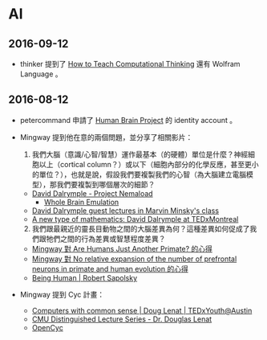 # AI

## 2016-09-12

  * thinker 提到了 [How to Teach Computational Thinking][computational-thinking]
    還有 Wolfram Language 。

  [computational-thinking]: http://blog.stephenwolfram.com/2016/09/how-to-teach-computational-thinking/

## 2016-08-12

  * petercommand 申請了 [Human Brain Project][HBP] 的 identity account 。

  [HBP]: https://www.humanbrainproject.eu/

  * Mingway 提到他在意的兩個問題，並分享了相關影片：

    1.  我們大腦（意識/心智/智慧）運作最基本（的硬體）單位是什麼？神經細胞以上（cortical column？）或以下（細胞內部分的化學反應，甚至更小的單位？），也就是說，假設我們要複製我們的心智（為大腦建立電腦模型），那我們要複製到哪個層次的細節？

      * [David Dalrymple - Project Nemaload](https://www.youtube.com/watch?v=2tcrNOx8tqI)
        * [Whole Brain Emulation](http://www.fhi.ox.ac.uk/wp-content/uploads/brain-emulation-roadmap-report1.pdf)
      * [David Dalrymple guest lectures in Marvin Minsky's class](https://www.youtube.com/watch?v=xW77lANeJas)
      * [A new type of mathematics: David Dalrymple at TEDxMontreal](https://www.youtube.com/watch?v=vh-FSX8jm90)

    2.  我們跟最親近的靈長目動物之間的大腦差異為何？這種差異如何促成了我們跟牠們之間的行為差異或智慧程度差異？

      * [Mingway 對 Are Humans Just Another Primate? 的心得](https://www.facebook.com/mingway.huang/posts/703149269728739)
      * [Mingway 對 No relative expansion of the number of prefrontal neurons in primate and human evolution 的心得](https://www.facebook.com/mingway.huang/posts/1145211782189150)
      * [Being Human | Robert Sapolsky](https://www.youtube.com/watch?v=TnlZwfD-GiU)

  * Mingway 提到 Cyc 計畫：

    * [Computers with common sense | Doug Lenat | TEDxYouth@Austin](https://www.youtube.com/watch?v=2w_ekB08ohU)
    * [CMU Distinguished Lecture Series - Dr. Douglas Lenat](https://www.youtube.com/watch?v=4mv0nCS2mik)
    * [OpenCyc](http://www.cyc.com/platform/opencyc/)

